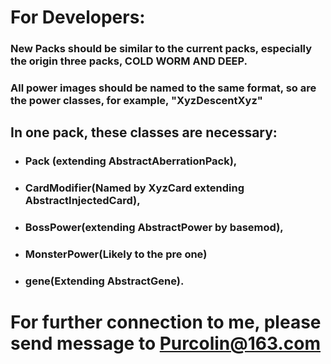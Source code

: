 # For Developers:
### New Packs should be similar to the current packs, especially the origin three packs, COLD WORM AND DEEP. 
### All power images should be named to the same format, so are the power classes, for example, "XyzDescentXyz"
## In one pack, these classes are necessary: 
* ### Pack (extending AbstractAberrationPack), 
* ### CardModifier(Named by XyzCard extending AbstractInjectedCard), 
* ### BossPower(extending AbstractPower by basemod), 
* ### MonsterPower(Likely to the pre one)
* ### gene(Extending AbstractGene). 
# For further connection to me, please send message to Purcolin@163.com